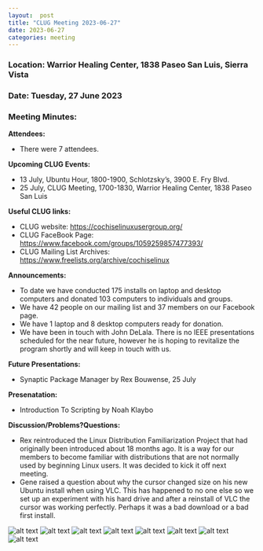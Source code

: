 ```yaml
---
layout:  post
title: "CLUG Meeting 2023-06-27"
date: 2023-06-27
categories: meeting
---
```


### Location: Warrior Healing Center, 1838 Paseo San Luis, Sierra Vista

### Date: Tuesday, 27 June 2023
### Meeting Minutes:

**Attendees:** 
 * There were 7 attendees.  

**Upcoming CLUG Events:**
 * 13 July, Ubuntu Hour, 1800-1900, Schlotzsky’s, 3900 E. Fry Blvd.
 * 25 July, CLUG Meeting, 1700-1830, Warrior Healing Center, 1838 Paseo San Luis

**Useful CLUG links:**
 * CLUG website:  https://cochiselinuxusergroup.org/
 * CLUG FaceBook Page:  https://www.facebook.com/groups/1059259857477393/
 * CLUG Mailing List Archives:  https://www.freelists.org/archive/cochiselinux

**Announcements:**
 * To date we have conducted 175 installs on laptop and desktop computers and donated 103 computers to individuals and groups.
 * We have 42 people on our mailing list and 37 members on our Facebook page.
 * We have 1 laptop and 8 desktop computers ready for donation.
 * We have been in touch with John DeLala.  There is no IEEE presentations scheduled for the near future, however he is hoping to revitalize the program shortly and will keep in touch with us.

**Future Presentations:**
 * Synaptic Package Manager by Rex Bouwense, 25 July

**Presenatation:**
 * Introduction To Scripting by Noah Klaybo

**Discussion/Problems?Questions:**
 * Rex reintroduced the Linux Distribution Familiarization Project that had originally been introduced about 18 months ago.  It is a way for our members to become familiar with distributions that are not normally used by beginning Linux users.  It was decided to kick it off next meeting.
 * Gene raised a question about why the cursor changed size on his new Ubuntu install when using VLC.  This has happened to no one else so we set up an experiment with his hard drive and after a reinstall of VLC the cursor was working perfectly.  Perhaps it was a bad download or a bad first install.

![alt text](https://raw.githubusercontent.com/CochiseLinuxUsersGroup/CochiseLinuxUsersGroup.github.io/master/images2/rsz_clug_mtg_2023-06-27_4.jpg)
![alt text](https://raw.githubusercontent.com/CochiseLinuxUsersGroup/CochiseLinuxUsersGroup.github.io/master/images2/rsz_clug_mtg_2023-06-27_1.jpg)
![alt text](https://raw.githubusercontent.com/CochiseLinuxUsersGroup/CochiseLinuxUsersGroup.github.io/master/images2/rsz_clug_mtg_2023-06-27_2.jpg)
![alt text](https://raw.githubusercontent.com/CochiseLinuxUsersGroup/CochiseLinuxUsersGroup.github.io/master/images2/rsz_clug_mtg_2023-06-27_3.jpg)
![alt text](https://raw.githubusercontent.com/CochiseLinuxUsersGroup/CochiseLinuxUsersGroup.github.io/master/images2/rsz_clug_mtg_2023-06-27_5.jpg)
![alt text](https://raw.githubusercontent.com/CochiseLinuxUsersGroup/CochiseLinuxUsersGroup.github.io/master/images2/rsz_clug_mtg_2023-06-27_6.jpg)
![alt text](https://raw.githubusercontent.com/CochiseLinuxUsersGroup/CochiseLinuxUsersGroup.github.io/master/images2/rsz_clug_mtg_2023-06-27_7.jpg)
![alt text](https://raw.githubusercontent.com/CochiseLinuxUsersGroup/CochiseLinuxUsersGroup.github.io/master/images2/rsz_clug_mtg_2023-06-27_8.jpg)
